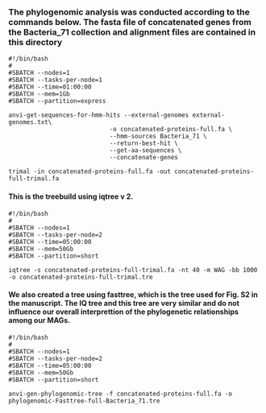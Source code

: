 ### The phylogenomic analysis was conducted according to the commands below. The fasta file of concatenated genes from the Bacteria_71 collection and alignment files are contained in this directory

    #!/bin/bash
    #
    #SBATCH --nodes=1
    #SBATCH --tasks-per-node=1
    #SBATCH --time=01:00:00
    #SBATCH --mem=1Gb
    #SBATCH --partition=express

    anvi-get-sequences-for-hmm-hits --external-genomes external-genomes.txt\
                                -o concatenated-proteins-full.fa \
                                --hmm-sources Bacteria_71 \
                                --return-best-hit \
                                --get-aa-sequences \
                                --concatenate-genes
                                
    trimal -in concatenated-proteins-full.fa -out concatenated-proteins-full-trimal.fa
                                
#### This is the treebuild using iqtree v 2.

    #!/bin/bash
    #
    #SBATCH --nodes=1
    #SBATCH --tasks-per-node=2
    #SBATCH --time=05:00:00
    #SBATCH --mem=50Gb
    #SBATCH --partition=short

    iqtree -s concatenated-proteins-full-trimal.fa -nt 40 -m WAG -bb 1000 -o concatenated-proteins-full-trimal.tre

#### We also created a tree using fasttree, which is the tree used for Fig. S2 in the manuscript. The IQ tree and this tree are very similar and do not influence our overall interprettion of the phylogenetic relationships among our MAGs.

    #!/bin/bash
    #
    #SBATCH --nodes=1
    #SBATCH --tasks-per-node=2
    #SBATCH --time=05:00:00
    #SBATCH --mem=50Gb
    #SBATCH --partition=short

    anvi-gen-phylogenomic-tree -f concatenated-proteins-full.fa -o phylogenomic-Fasttree-full-Bacteria_71.tre
    
